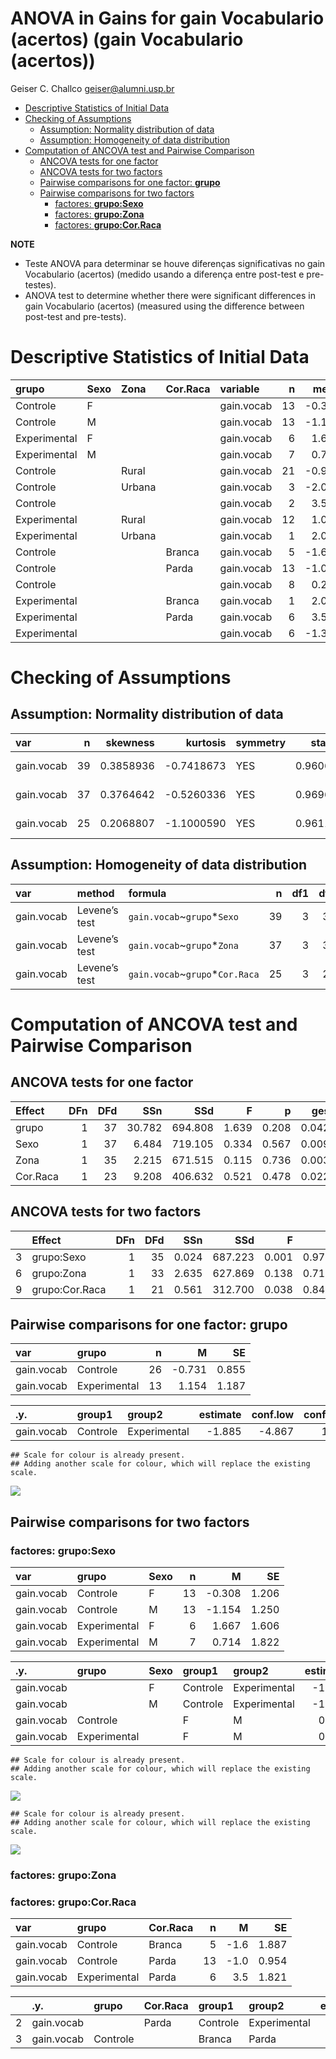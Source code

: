 ANOVA in Gains for gain Vocabulario (acertos) (gain Vocabulario
(acertos))
================
Geiser C. Challco <geiser@alumni.usp.br>

- [Descriptive Statistics of Initial
  Data](#descriptive-statistics-of-initial-data)
- [Checking of Assumptions](#checking-of-assumptions)
  - [Assumption: Normality distribution of
    data](#assumption-normality-distribution-of-data)
  - [Assumption: Homogeneity of data
    distribution](#assumption-homogeneity-of-data-distribution)
- [Computation of ANCOVA test and Pairwise
  Comparison](#computation-of-ancova-test-and-pairwise-comparison)
  - [ANCOVA tests for one factor](#ancova-tests-for-one-factor)
  - [ANCOVA tests for two factors](#ancova-tests-for-two-factors)
  - [Pairwise comparisons for one factor:
    **grupo**](#pairwise-comparisons-for-one-factor-grupo)
  - [Pairwise comparisons for two
    factors](#pairwise-comparisons-for-two-factors)
    - [factores: **grupo:Sexo**](#factores-gruposexo)
    - [factores: **grupo:Zona**](#factores-grupozona)
    - [factores: **grupo:Cor.Raca**](#factores-grupocorraca)

**NOTE**

- Teste ANOVA para determinar se houve diferenças significativas no gain
  Vocabulario (acertos) (medido usando a diferença entre post-test e
  pre-testes).
- ANOVA test to determine whether there were significant differences in
  gain Vocabulario (acertos) (measured using the difference between
  post-test and pre-tests).

# Descriptive Statistics of Initial Data

| grupo        | Sexo | Zona   | Cor.Raca | variable   |   n |   mean | median | min | max |    sd |    se |     ci |  iqr |
|:-------------|:-----|:-------|:---------|:-----------|----:|-------:|-------:|----:|----:|------:|------:|-------:|-----:|
| Controle     | F    |        |          | gain.vocab |  13 | -0.308 |   -1.0 |  -5 |   9 | 4.347 | 1.206 |  2.627 | 4.00 |
| Controle     | M    |        |          | gain.vocab |  13 | -1.154 |   -1.0 |  -9 |   6 | 4.506 | 1.250 |  2.723 | 5.00 |
| Experimental | F    |        |          | gain.vocab |   6 |  1.667 |    2.0 |  -3 |   8 | 3.933 | 1.606 |  4.127 | 3.75 |
| Experimental | M    |        |          | gain.vocab |   7 |  0.714 |   -1.0 |  -5 |   8 | 4.821 | 1.822 |  4.458 | 6.50 |
| Controle     |      | Rural  |          | gain.vocab |  21 | -0.952 |   -1.0 |  -9 |   9 | 4.376 | 0.955 |  1.992 | 5.00 |
| Controle     |      | Urbana |          | gain.vocab |   3 | -2.000 |   -3.0 |  -5 |   2 | 3.606 | 2.082 |  8.957 | 3.50 |
| Controle     |      |        |          | gain.vocab |   2 |  3.500 |    3.5 |   0 |   7 | 4.950 | 3.500 | 44.472 | 3.50 |
| Experimental |      | Rural  |          | gain.vocab |  12 |  1.083 |    0.5 |  -5 |   8 | 4.461 | 1.288 |  2.834 | 6.00 |
| Experimental |      | Urbana |          | gain.vocab |   1 |  2.000 |    2.0 |   2 |   2 |       |       |        | 0.00 |
| Controle     |      |        | Branca   | gain.vocab |   5 | -1.600 |    0.0 |  -7 |   3 | 4.219 | 1.887 |  5.239 | 6.00 |
| Controle     |      |        | Parda    | gain.vocab |  13 | -1.000 |   -1.0 |  -5 |   6 | 3.440 | 0.954 |  2.079 | 4.00 |
| Controle     |      |        |          | gain.vocab |   8 |  0.250 |    0.5 |  -9 |   9 | 5.970 | 2.111 |  4.991 | 6.75 |
| Experimental |      |        | Branca   | gain.vocab |   1 |  2.000 |    2.0 |   2 |   2 |       |       |        | 0.00 |
| Experimental |      |        | Parda    | gain.vocab |   6 |  3.500 |    4.0 |  -2 |   8 | 4.461 | 1.821 |  4.681 | 7.75 |
| Experimental |      |        |          | gain.vocab |   6 | -1.333 |   -2.5 |  -5 |   3 | 3.141 | 1.282 |  3.296 | 4.00 |

# Checking of Assumptions

## Assumption: Normality distribution of data

| var        |   n |  skewness |   kurtosis | symmetry | statistic | method       |         p | p.signif | normality |
|:-----------|----:|----------:|-----------:|:---------|----------:|:-------------|----------:|:---------|:----------|
| gain.vocab |  39 | 0.3858936 | -0.7418673 | YES      | 0.9606037 | Shapiro-Wilk | 0.1867946 | ns       | YES       |
| gain.vocab |  37 | 0.3764642 | -0.5260336 | YES      | 0.9696857 | Shapiro-Wilk | 0.3998860 | ns       | YES       |
| gain.vocab |  25 | 0.2068807 | -1.1000590 | YES      | 0.9611055 | Shapiro-Wilk | 0.4369299 | ns       | YES       |

## Assumption: Homogeneity of data distribution

| var        | method        | formula                          |   n | df1 | df2 | statistic |         p | p.signif |
|:-----------|:--------------|:---------------------------------|----:|----:|----:|----------:|----------:|:---------|
| gain.vocab | Levene’s test | `gain.vocab`~`grupo`\*`Sexo`     |  39 |   3 |  35 | 0.1901110 | 0.9024231 | ns       |
| gain.vocab | Levene’s test | `gain.vocab`~`grupo`\*`Zona`     |  37 |   3 |  33 | 0.7931998 | 0.5064379 | ns       |
| gain.vocab | Levene’s test | `gain.vocab`~`grupo`\*`Cor.Raca` |  25 |   3 |  21 | 1.0606920 | 0.3868361 | ns       |

# Computation of ANCOVA test and Pairwise Comparison

## ANCOVA tests for one factor

| Effect   | DFn | DFd |    SSn |     SSd |     F |     p |   ges | p\<.05 |
|:---------|----:|----:|-------:|--------:|------:|------:|------:|:-------|
| grupo    |   1 |  37 | 30.782 | 694.808 | 1.639 | 0.208 | 0.042 |        |
| Sexo     |   1 |  37 |  6.484 | 719.105 | 0.334 | 0.567 | 0.009 |        |
| Zona     |   1 |  35 |  2.215 | 671.515 | 0.115 | 0.736 | 0.003 |        |
| Cor.Raca |   1 |  23 |  9.208 | 406.632 | 0.521 | 0.478 | 0.022 |        |

## ANCOVA tests for two factors

|     | Effect         | DFn | DFd |   SSn |     SSd |     F |     p |   ges | p\<.05 |
|:----|:---------------|----:|----:|------:|--------:|------:|------:|------:|:-------|
| 3   | grupo:Sexo     |   1 |  35 | 0.024 | 687.223 | 0.001 | 0.972 | 0.000 |        |
| 6   | grupo:Zona     |   1 |  33 | 2.635 | 627.869 | 0.138 | 0.712 | 0.004 |        |
| 9   | grupo:Cor.Raca |   1 |  21 | 0.561 | 312.700 | 0.038 | 0.848 | 0.002 |        |

## Pairwise comparisons for one factor: **grupo**

| var        | grupo        |   n |      M |    SE |
|:-----------|:-------------|----:|-------:|------:|
| gain.vocab | Controle     |  26 | -0.731 | 0.855 |
| gain.vocab | Experimental |  13 |  1.154 | 1.187 |

| .y.        | group1   | group2       | estimate | conf.low | conf.high |    se | statistic |     p | p.adj | p.adj.signif |
|:-----------|:---------|:-------------|---------:|---------:|----------:|------:|----------:|------:|------:|:-------------|
| gain.vocab | Controle | Experimental |   -1.885 |   -4.867 |     1.098 | 1.472 |     -1.28 | 0.208 | 0.208 | ns           |

    ## Scale for colour is already present.
    ## Adding another scale for colour, which will replace the existing scale.

![](C:/Users/geise/OneDrive/Workspace/WordGen-Stari-2/results/stari-gain.vocab-Serie-6-ano-gain_files/figure-gfm/unnamed-chunk-18-1.png)<!-- -->

## Pairwise comparisons for two factors

### factores: **grupo:Sexo**

| var        | grupo        | Sexo |   n |      M |    SE |
|:-----------|:-------------|:-----|----:|-------:|------:|
| gain.vocab | Controle     | F    |  13 | -0.308 | 1.206 |
| gain.vocab | Controle     | M    |  13 | -1.154 | 1.250 |
| gain.vocab | Experimental | F    |   6 |  1.667 | 1.606 |
| gain.vocab | Experimental | M    |   7 |  0.714 | 1.822 |

| .y.        | grupo        | Sexo | group1   | group2       | estimate | conf.low | conf.high |    se | statistic |     p | p.adj | p.adj.signif |
|:-----------|:-------------|:-----|:---------|:-------------|---------:|---------:|----------:|------:|----------:|------:|------:|:-------------|
| gain.vocab |              | F    | Controle | Experimental |   -1.974 |   -6.414 |     2.465 | 2.187 |    -0.903 | 0.373 | 0.373 | ns           |
| gain.vocab |              | M    | Controle | Experimental |   -1.868 |   -6.085 |     2.349 | 2.077 |    -0.899 | 0.375 | 0.375 | ns           |
| gain.vocab | Controle     |      | F        | M            |    0.846 |   -2.682 |     4.375 | 1.738 |     0.487 | 0.629 | 0.629 | ns           |
| gain.vocab | Experimental |      | F        | M            |    0.952 |   -4.052 |     5.957 | 2.465 |     0.386 | 0.702 | 0.702 | ns           |

    ## Scale for colour is already present.
    ## Adding another scale for colour, which will replace the existing scale.

![](C:/Users/geise/OneDrive/Workspace/WordGen-Stari-2/results/stari-gain.vocab-Serie-6-ano-gain_files/figure-gfm/unnamed-chunk-28-1.png)<!-- -->

    ## Scale for colour is already present.
    ## Adding another scale for colour, which will replace the existing scale.

![](C:/Users/geise/OneDrive/Workspace/WordGen-Stari-2/results/stari-gain.vocab-Serie-6-ano-gain_files/figure-gfm/unnamed-chunk-29-1.png)<!-- -->

### factores: **grupo:Zona**

### factores: **grupo:Cor.Raca**

| var        | grupo        | Cor.Raca |   n |    M |    SE |
|:-----------|:-------------|:---------|----:|-----:|------:|
| gain.vocab | Controle     | Branca   |   5 | -1.6 | 1.887 |
| gain.vocab | Controle     | Parda    |  13 | -1.0 | 0.954 |
| gain.vocab | Experimental | Parda    |   6 |  3.5 | 1.821 |

|     | .y.        | grupo    | Cor.Raca | group1   | group2       | estimate | conf.low | conf.high |    se | statistic |     p | p.adj | p.adj.signif |
|:----|:-----------|:---------|:---------|:---------|:-------------|---------:|---------:|----------:|------:|----------:|------:|------:|:-------------|
| 2   | gain.vocab |          | Parda    | Controle | Experimental |     -4.5 |   -8.461 |    -0.539 | 1.905 |    -2.363 | 0.028 | 0.028 | \*           |
| 3   | gain.vocab | Controle |          | Branca   | Parda        |     -0.6 |   -4.823 |     3.623 | 2.031 |    -0.295 | 0.771 | 0.771 | ns           |
